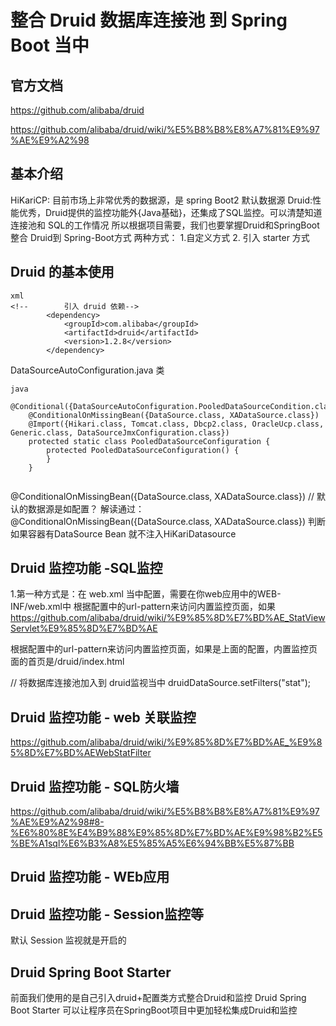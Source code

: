 # 整合 Druid 数据库连接池 到 Spring Boot 当中


## 官方文档
https://github.com/alibaba/druid

https://github.com/alibaba/druid/wiki/%E5%B8%B8%E8%A7%81%E9%97%AE%E9%A2%98

## 基本介绍

HiKariCP: 目前市场上非常优秀的数据源，是 spring Boot2 默认数据源
Druid:性能优秀，Druid提供的监控功能外{Java基础}，还集成了SQL监控。可以清楚知道连接池和 SQL的工作情况
所以根据项目需要，我们也要掌握Druid和SpringBoot整合
Druid到 Spring-Boot方式
两种方式：
1.自定义方式
2. 引入 starter 方式




## Druid 的基本使用


```
xml
<!--        引入 druid 依赖-->
        <dependency>
            <groupId>com.alibaba</groupId>
            <artifactId>druid</artifactId>
            <version>1.2.8</version>
        </dependency>

```
DataSourceAutoConfiguration.java 类

```
java
    @Conditional({DataSourceAutoConfiguration.PooledDataSourceCondition.class})
    @ConditionalOnMissingBean({DataSource.class, XADataSource.class})
    @Import({Hikari.class, Tomcat.class, Dbcp2.class, OracleUcp.class, Generic.class, DataSourceJmxConfiguration.class})
    protected static class PooledDataSourceConfiguration {
        protected PooledDataSourceConfiguration() {
        }
    }


```
 @ConditionalOnMissingBean({DataSource.class, XADataSource.class}) // 默认的数据源是如配置？
 解读通过： @ConditionalOnMissingBean({DataSource.class, XADataSource.class}) 判断如果容器有DataSource Bean
 就不注入HiKariDatasource
 
 
## Druid 监控功能 -SQL监控 
1.第一种方式是：在 web.xml 当中配置，需要在你web应用中的WEB-INF/web.xml中
根据配置中的url-pattern来访问内置监控页面，如果
https://github.com/alibaba/druid/wiki/%E9%85%8D%E7%BD%AE_StatViewServlet%E9%85%8D%E7%BD%AE


根据配置中的url-pattern来访问内置监控页面，如果是上面的配置，内置监控页面的首页是/druid/index.html


   // 将数据库连接池加入到 druid监视当中
        druidDataSource.setFilters("stat");

## Druid 监控功能 - web 关联监控 
https://github.com/alibaba/druid/wiki/%E9%85%8D%E7%BD%AE_%E9%85%8D%E7%BD%AEWebStatFilter

## Druid 监控功能  - SQL防火墙

https://github.com/alibaba/druid/wiki/%E5%B8%B8%E8%A7%81%E9%97%AE%E9%A2%98#8-%E6%80%8E%E4%B9%88%E9%85%8D%E7%BD%AE%E9%98%B2%E5%BE%A1sql%E6%B3%A8%E5%85%A5%E6%94%BB%E5%87%BB

## Druid 监控功能  - WEb应用



## Druid 监控功能 - Session监控等

默认 Session 监视就是开启的


## Druid Spring Boot Starter

前面我们使用的是自己引入druid+配置类方式整合Druid和监控
Druid Spring Boot Starter 可以让程序员在SpringBoot项目中更加轻松集成Druid和监控

